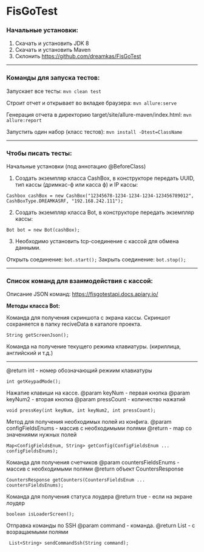 # FisGoTest

### Начальные установки: 

1. Скачать и установить JDK 8
2. Скачать и установить Maven 
3. Склонить https://github.com/dreamkas/FisGoTest

---

### Команды для запуска тестов: ###
Запускает все тесты:
`mvn clean test` 

Cтроит отчет и открывает во вкладке браузера:
`mvn allure:serve` 

Генерация отчета в директорию target/site/allure-maven/index.html:
`mvn allure:report`

Запустить один набор (класс тестов):
`mvn install -Dtest=ClassName`

---

### Чтобы писать тесты: 

Начальные установки (под аннотацию @BeforeClass)
1. Создать экземпляр класса CashBox, в конструкторе передать UUID, тип кассы (дримкас-ф или касса ф) и IP кассы:

`Cashbox cashBox = new CashBox("12345678-1234-1234-1234-123456789012", CashBoxType.DREAMKASRF, "192.168.242.111");`

2. Создать экземпляр класса Bot, в конструкторе передать экземпляр кассы:

`Bot bot = new Bot(cashBox);`

3. Необходимо установить tcp-соединение с кассой для обмена данными. 

Открыть соединение:
`bot.start();`
Закрыть соединение:
`bot.stop();`

---

### Список команд для взаимодействия с кассой: ###

Описание JSON команд:
https://fisgotestapi.docs.apiary.io/

**Методы класса Bot:**

 Команда для получения скриншота с экрана кассы. Скриншот сохраняется в папку reciveData в каталоге проекта.
    
`String getScreenJson();`

 Команда на получение текущего режима клавиатуры. (кириллица, английский и т.д.)
 ***
 @return int - номер обозначающий режиим клавиатуры
  
`int getKeypadMode();`

 Нажатие клавиши на кассе.
      @param keyNum - первая кнопка
      @param keyNum2 - вторая кнопка
      @param pressCount - количество нажатий
     
`void pressKey(int keyNum, int keyNum2, int pressCount);`

 Метод для получения необходимых полей из конфига.
      @param configFieldsEnums - массив с необходимыми полями
      @return - map со значениями нужных полей
   
`Map<ConfigFieldsEnum, String> getConfig(ConfigFieldsEnum ... configFieldsEnums);`

Команда для получения счетчиков
 @param countersFieldsEnums - массив с необходимыми полями
@return объект CountersResponse

`CountersResponse getCounters(CountersFieldsEnum ... countersFieldsEnums);`

Команда для получения статуса лоудера
   @return true - если на экране лоудер

 `boolean isLoaderScreen();`

   Отправка команды по SSH
    @param command - команда.
   @return List<String> - с возращаемыми полями
  
   ` List<String> sendCommandSsh(String command);`
